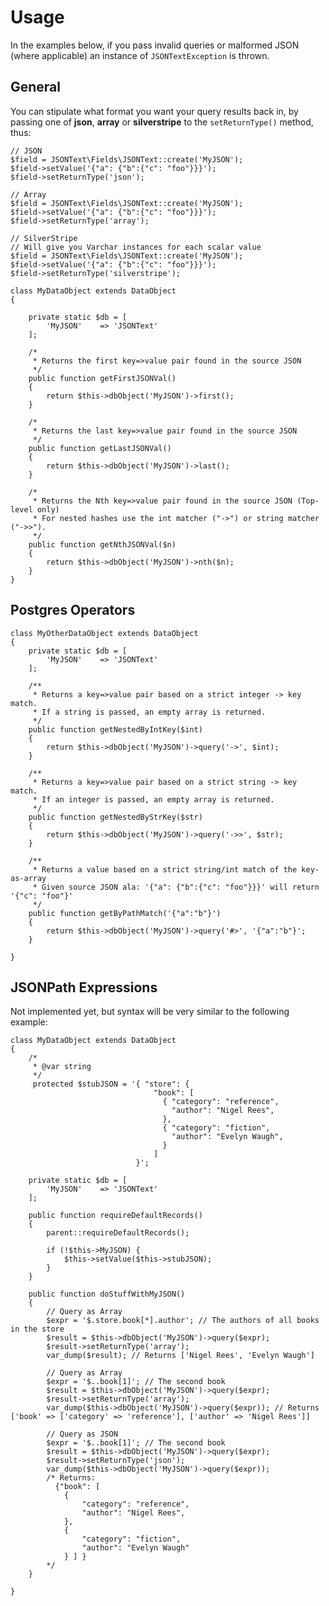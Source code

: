 # Usage

In the examples below, if you pass invalid queries or malformed JSON (where applicable) an instance of `JSONTextException` is thrown.

## General

You can stipulate what format you want your query results back in, by passing one of 
**json**, **array** or **silverstripe** to the `setReturnType()` method, thus:

    // JSON
    $field = JSONText\Fields\JSONText::create('MyJSON');
    $field->setValue('{"a": {"b":{"c": "foo"}}}');
    $field->setReturnType('json');
    
    // Array
    $field = JSONText\Fields\JSONText::create('MyJSON');
    $field->setValue('{"a": {"b":{"c": "foo"}}}');
    $field->setReturnType('array');
    
    // SilverStripe
    // Will give you Varchar instances for each scalar value
    $field = JSONText\Fields\JSONText::create('MyJSON');
    $field->setValue('{"a": {"b":{"c": "foo"}}}');
    $field->setReturnType('silverstripe');

    class MyDataObject extends DataObject
    {
    
        private static $db = [
            'MyJSON'    => 'JSONText'
        ];
    
        /*
         * Returns the first key=>value pair found in the source JSON
         */
        public function getFirstJSONVal()
        {
            return $this->dbObject('MyJSON')->first();
        }
    
        /*
         * Returns the last key=>value pair found in the source JSON
         */
        public function getLastJSONVal()
        {
            return $this->dbObject('MyJSON')->last();
        }
    
        /*
         * Returns the Nth key=>value pair found in the source JSON (Top-level only)
         * For nested hashes use the int matcher ("->") or string matcher ("->>").
         */
        public function getNthJSONVal($n)
        {
            return $this->dbObject('MyJSON')->nth($n);
        }
    }
    
## Postgres Operators  
        
    class MyOtherDataObject extends DataObject
    {
        private static $db = [
            'MyJSON'    => 'JSONText'
        ];
    
        /**
         * Returns a key=>value pair based on a strict integer -> key match.
         * If a string is passed, an empty array is returned.
         */
        public function getNestedByIntKey($int)
        {
            return $this->dbObject('MyJSON')->query('->', $int);
        }
        
        /**
         * Returns a key=>value pair based on a strict string -> key match.
         * If an integer is passed, an empty array is returned.
         */
        public function getNestedByStrKey($str)
        {
            return $this->dbObject('MyJSON')->query('->>', $str);
        }
        
        /**
         * Returns a value based on a strict string/int match of the key-as-array
         * Given source JSON ala: '{"a": {"b":{"c": "foo"}}}' will return '{"c": "foo"}'
         */
        public function getByPathMatch('{"a":"b"}')
        {
            return $this->dbObject('MyJSON')->query('#>', '{"a":"b"}'; 
        }
        
    }
    
## JSONPath Expressions

Not implemented yet, but syntax will be very similar to the following example:

    class MyDataObject extends DataObject
    {
        /*
         * @var string
         */
         protected $stubJSON = '{ "store": {
                                    "book": [ 
                                      { "category": "reference",
                                        "author": "Nigel Rees",
                                      },
                                      { "category": "fiction",
                                        "author": "Evelyn Waugh",
                                      }
                                    ]
                                }';
    
        private static $db = [
            'MyJSON'    => 'JSONText'
        ];
        
        public function requireDefaultRecords()
        {
            parent::requireDefaultRecords();
            
            if (!$this->MyJSON) {
                $this->setValue($this->stubJSON);
            }
        }
        
        public function doStuffWithMyJSON()
        {
            // Query as Array
            $expr = '$.store.book[*].author'; // The authors of all books in the store 
            $result = $this->dbObject('MyJSON')->query($expr);
            $result->setReturnType('array');
            var_dump($result); // Returns ['Nigel Rees', 'Evelyn Waugh']
            
            // Query as Array
            $expr = '$..book[1]'; // The second book 
            $result = $this->dbObject('MyJSON')->query($expr);
            $result->setReturnType('array');
            var_dump($this->dbObject('MyJSON')->query($expr)); // Returns ['book' => ['category' => 'reference'], ['author' => 'Nigel Rees']]
            
            // Query as JSON
            $expr = '$..book[1]'; // The second book 
            $result = $this->dbObject('MyJSON')->query($expr);
            $result->setReturnType('json');
            var_dump($this->dbObject('MyJSON')->query($expr));
            /* Returns:
              {"book": [ 
                { 
                    "category": "reference", 
                    "author": "Nigel Rees", 
                },
                { 
                    "category": "fiction",
                    "author": "Evelyn Waugh"
                } ] }
            */
        }
        
    }

               
    
